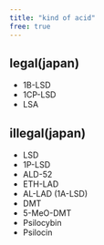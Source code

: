```yaml
---
title: "kind of acid"
free: true
---
```


## legal(japan)
  - 1B-LSD
  - 1CP-LSD
  - LSA

## illegal(japan)
  - LSD
  - 1P-LSD
  - ALD-52
  - ETH-LAD
  - AL-LAD (1A-LSD)
  - DMT
  - 5-MeO-DMT
  - Psilocybin
  - Psilocin